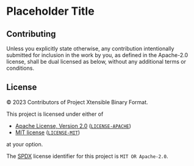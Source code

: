# Placeholder Title

## Contributing

Unless you explicitly state otherwise, any contribution intentionally submitted
for inclusion in the work by you, as defined in the Apache-2.0 license, shall be
dual licensed as below, without any additional terms or conditions.

## License

&copy; 2023 Contributors of Project Xtensible Binary Format.

This project is licensed under either of

- [Apache License, Version 2.0](https://www.apache.org/licenses/LICENSE-2.0)
  ([`LICENSE-APACHE`](LICENSE-APACHE))
- [MIT license](https://opensource.org/licenses/MIT)
  ([`LICENSE-MIT`](LICENSE-MIT))

at your option.

The [SPDX](https://spdx.dev) license identifier for this project is
`MIT OR Apache-2.0`.
